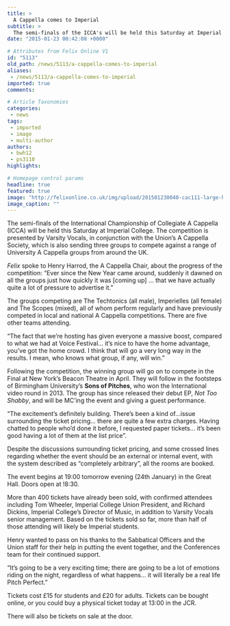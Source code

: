 ```yaml
---
title: >
  A Cappella comes to Imperial
subtitle: >
  The semi-finals of the ICCA's will be held this Saturday at Imperial
date: "2015-01-23 00:42:08 +0000"

# Attributes from Felix Online V1
id: "5113"
old_path: /news/5113/a-cappella-comes-to-imperial
aliases:
 - /news/5113/a-cappella-comes-to-imperial
imported: true
comments:

# Article Taxonomies
categories:
 - news
tags:
 - imported
 - image
 - multi-author
authors:
 - bwh12
 - ps3110
highlights:

# Homepage control params
headline: true
featured: true
image: "http://felixonline.co.uk/img/upload/201501230040-cac111-large-header-novello1-1.jpg"
image_caption: ""
---
```


The semi-finals of the International Championship of Collegiate A Cappella (ICCA) will be held this Saturday at Imperial College. The competition is presented by Varsity Vocals, in conjunction with the Union’s A Cappella Society, which is also sending three groups to compete against a range of University A Cappella groups from around the UK.

_Felix_ spoke to Henry Harrod, the A Cappella Chair, about the progress of the competition: “Ever since the New Year came around, suddenly it dawned on all the groups just how quickly it was [coming up] ... that we have actually quite a lot of pressure to advertise it.”

The groups competing are The Techtonics (all male), Imperielles (all female) and The Scopes (mixed), all of whom perform regularly and have previously competed in local and national A Cappella competitions. There are five other teams attending.

“The fact that we’re hosting has given everyone a massive boost, compared to what we had at Voice Festival... it’s nice to have the home advantage, you’ve got the home crowd. I think that will go a very long way in the results. I mean, who knows what group, if any, will win.”

Following the competition, the winning group will go on to compete in the Final at New York’s Beacon Theatre in April. They will follow in the footsteps of Birmingham University’s __Sons of Pitches__, who won the International video round in 2013. The group has since released their debut EP, _Not Too Shabby_, and will be MC’ing the event and giving a guest performance.

“The excitement’s definitely building. There’s been a kind of...issue surrounding the ticket pricing... there are quite a few extra charges. Having chatted to people who’d done it before, I requested paper tickets... it’s been good having a lot of them at the list price”.

Despite the discussions surrounding ticket pricing, and some crossed lines regarding whether the event should be an external or internal event, with the system described as “completely arbitrary”, all the rooms are booked.

The event begins at 19:00 tomorrow evening (24th January) in the Great Hall. Doors open at !8:30.

More than 400 tickets have already been sold, with confirmed attendees including Tom Wheeler, Imperial College Union President, and Richard Dickins, Imperial College’s Director of Music, in addition to Varsity Vocals senior management. Based on the tickets sold so far, more than half of those attending will likely be Imperial students.

Henry wanted to pass on his thanks to the Sabbatical Officers and the Union staff for their help in putting the event together, and the Conferences team for their continued support.

“It’s going to be a very exciting time; there are going to be a lot of emotions riding on the night, regardless of what happens... it will literally be a real life Pitch Perfect.”

Tickets cost £15 for students and £20 for adults. Tickets can be bought online, or you could buy a physical ticket today at 13:00 in the JCR.

There will also be tickets on sale at the door.
